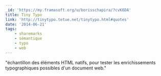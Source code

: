 ```yaml
---
_id: 'https://my.framasoft.org/u/borisschapira/?cvK6DA'
title: Tiny Typo
link: 'http://tinytypo.tetue.net/tinytypo.html#quotes'
date: '2014-06-21'
tags:
    - sharemarks
    - sémantique
    - typo
    - web
---
```


<div class="markdown"><p>&quot;échantillon des éléments HTML natifs, pour tester les enrichissements typographiques possibles d'un document web.&quot;
</p></div>
